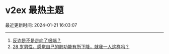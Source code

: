 # v2ex 最热主题

最近更新时间: 2024-01-21 16:03:07

--- 
1. [反诈是不是走向了极端？](https://www.v2ex.com/t/1010350) 
2. [28 岁男性，感觉自己的肺功能有所下降，就我一人这样吗？](https://www.v2ex.com/t/1010367) 
